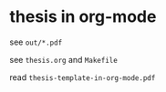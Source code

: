thesis in org-mode
==================

see `out/*.pdf`

see `thesis.org` and `Makefile`

read `thesis-template-in-org-mode.pdf`
